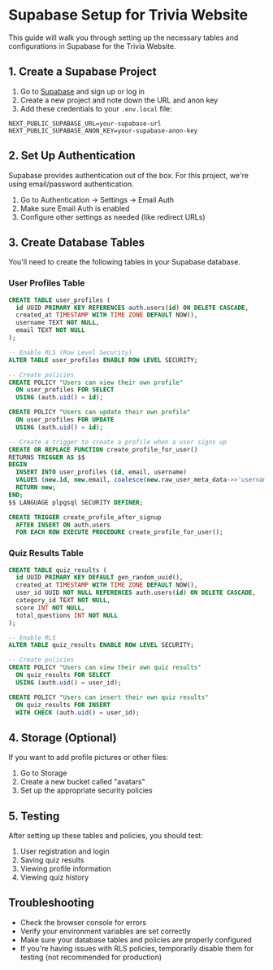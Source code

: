 # Supabase Setup for Trivia Website

This guide will walk you through setting up the necessary tables and configurations in Supabase for the Trivia Website.

## 1. Create a Supabase Project

1. Go to [Supabase](https://supabase.com/) and sign up or log in
2. Create a new project and note down the URL and anon key
3. Add these credentials to your `.env.local` file:

```
NEXT_PUBLIC_SUPABASE_URL=your-supabase-url
NEXT_PUBLIC_SUPABASE_ANON_KEY=your-supabase-anon-key
```

## 2. Set Up Authentication

Supabase provides authentication out of the box. For this project, we're using email/password authentication.

1. Go to Authentication → Settings → Email Auth
2. Make sure Email Auth is enabled
3. Configure other settings as needed (like redirect URLs)

## 3. Create Database Tables

You'll need to create the following tables in your Supabase database.

### User Profiles Table

```sql
CREATE TABLE user_profiles (
  id UUID PRIMARY KEY REFERENCES auth.users(id) ON DELETE CASCADE,
  created_at TIMESTAMP WITH TIME ZONE DEFAULT NOW(),
  username TEXT NOT NULL,
  email TEXT NOT NULL
);

-- Enable RLS (Row Level Security)
ALTER TABLE user_profiles ENABLE ROW LEVEL SECURITY;

-- Create policies
CREATE POLICY "Users can view their own profile"
  ON user_profiles FOR SELECT
  USING (auth.uid() = id);

CREATE POLICY "Users can update their own profile"
  ON user_profiles FOR UPDATE
  USING (auth.uid() = id);

-- Create a trigger to create a profile when a user signs up
CREATE OR REPLACE FUNCTION create_profile_for_user()
RETURNS TRIGGER AS $$
BEGIN
  INSERT INTO user_profiles (id, email, username)
  VALUES (new.id, new.email, coalesce(new.raw_user_meta_data->>'username', 'user'));
  RETURN new;
END;
$$ LANGUAGE plpgsql SECURITY DEFINER;

CREATE TRIGGER create_profile_after_signup
  AFTER INSERT ON auth.users
  FOR EACH ROW EXECUTE PROCEDURE create_profile_for_user();
```

### Quiz Results Table

```sql
CREATE TABLE quiz_results (
  id UUID PRIMARY KEY DEFAULT gen_random_uuid(),
  created_at TIMESTAMP WITH TIME ZONE DEFAULT NOW(),
  user_id UUID NOT NULL REFERENCES auth.users(id) ON DELETE CASCADE,
  category_id TEXT NOT NULL,
  score INT NOT NULL,
  total_questions INT NOT NULL
);

-- Enable RLS
ALTER TABLE quiz_results ENABLE ROW LEVEL SECURITY;

-- Create policies
CREATE POLICY "Users can view their own quiz results"
  ON quiz_results FOR SELECT
  USING (auth.uid() = user_id);

CREATE POLICY "Users can insert their own quiz results"
  ON quiz_results FOR INSERT
  WITH CHECK (auth.uid() = user_id);
```

## 4. Storage (Optional)

If you want to add profile pictures or other files:

1. Go to Storage
2. Create a new bucket called "avatars"
3. Set up the appropriate security policies

## 5. Testing

After setting up these tables and policies, you should test:

1. User registration and login
2. Saving quiz results
3. Viewing profile information
4. Viewing quiz history

## Troubleshooting

- Check the browser console for errors
- Verify your environment variables are set correctly
- Make sure your database tables and policies are properly configured
- If you're having issues with RLS policies, temporarily disable them for testing (not recommended for production)
